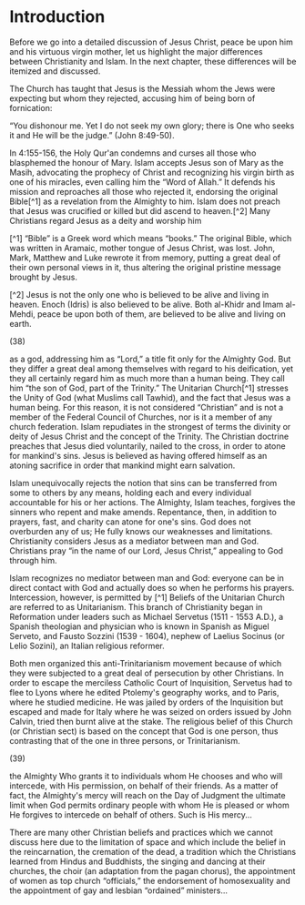 Introduction
============

Before we go into a detailed discussion of Jesus Christ, peace be upon
him and his virtuous virgin mother, let us highlight the major
differences between Christianity and Islam. In the next chapter, these
differences will be itemized and discussed.

The Church has taught that Jesus is the Messiah whom the Jews were
expecting but whom they rejected, accusing him of being born of
fornication:

“You dishonour me. Yet I do not seek my own glory; there is One who
seeks it and He will be the judge.” (John 8:49-50).

In 4:155-156, the Holy Qur'an condemns and curses all those who
blasphemed the honour of Mary. Islam accepts Jesus son of Mary as the
Masih, advocating the prophecy of Christ and recognizing his virgin
birth as one of his miracles, even calling him the “Word of Allah.” It
defends his mission and reproaches all those who rejected it, endorsing
the original Bible[^1] as a revelation from the Almighty to him. Islam
does not preach that Jesus was crucified or killed but did ascend to
heaven.[^2] Many Christians regard Jesus as a deity and worship him

[^1] “Bible” is a Greek word which means “books.” The original Bible,
which was written in Aramaic, mother tongue of Jesus Christ, was lost.
John, Mark, Matthew and Luke rewrote it from memory, putting a great
deal of their own personal views in it, thus altering the original
pristine message brought by Jesus.

[^2] Jesus is not the only one who is believed to be alive and living in
heaven. Enoch (Idris) is also believed to be alive. Both al-Khidr and
Imam al-Mehdi, peace be upon both of them, are believed to be alive and
living on earth.

(38)

as a god, addressing him as “Lord,” a title fit only for the Almighty
God. But they differ a great deal among themselves with regard to his
deification, yet they all certainly regard him as much more than a human
being. They call him “the son of God, part of the Trinity.” The
Unitarian Church[^1] stresses the Unity of God (what Muslims call
Tawhid), and the fact that Jesus was a human being. For this reason, it
is not considered “Christian” and is not a member of the Federal Council
of Churches, nor is it a member of any church federation. Islam
repudiates in the strongest of terms the divinity or deity of Jesus
Christ and the concept of the Trinity. The Christian doctrine preaches
that Jesus died voluntarily, nailed to the cross, in order to atone for
mankind's sins. Jesus is believed as having offered himself as an
atoning sacrifice in order that mankind might earn salvation.

Islam unequivocally rejects the notion that sins can be transferred
from some to others by any means, holding each and every individual
accountable for his or her actions. The Almighty, Islam teaches,
forgives the sinners who repent and make amends. Repentance, then, in
addition to prayers, fast, and charity can atone for one's sins. God
does not overburden any of us; He fully knows our weaknesses and
limitations. Christianity considers Jesus as a mediator between man and
God. Christians pray “in the name of our Lord, Jesus Christ,” appealing
to God through him.

Islam recognizes no mediator between man and God: everyone can be in
direct contact with God and actually does so when he performs his
prayers. Intercession, however, is permitted by [^1] Beliefs of the
Unitarian Church are referred to as Unitarianism. This branch of
Christianity began in Reformation under leaders such as Michael Servetus
(1511 - 1553 A.D.), a Spanish theologian and physician who is known in
Spanish as Miguel Serveto, and Fausto Sozzini (1539 - 1604), nephew of
Laelius Socinus (or Lelio Sozini), an Italian religious reformer.

Both men organized this anti-Trinitarianism movement because of which
they were subjected to a great deal of persecution by other Christians.
In order to escape the merciless Catholic Court of Inquisition, Servetus
had to flee to Lyons where he edited Ptolemy's geography works, and to
Paris, where he studied medicine. He was jailed by orders of the
Inquisition but escaped and made for Italy where he was seized on orders
issued by John Calvin, tried then burnt alive at the stake. The
religious belief of this Church (or Christian sect) is based on the
concept that God is one person, thus contrasting that of the one in
three persons, or Trinitarianism.

(39)

the Almighty Who grants it to individuals whom He chooses and who will
intercede, with His permission, on behalf of their friends. As a matter
of fact, the Almighty's mercy will reach on the Day of Judgment the
ultimate limit when God permits ordinary people with whom He is pleased
or whom He forgives to intercede on behalf of others. Such is His
mercy...

There are many other Christian beliefs and practices which we cannot
discuss here due to the limitation of space and which include the belief
in the reincarnation, the cremation of the dead, a tradition which the
Christians learned from Hindus and Buddhists, the singing and dancing at
their churches, the choir (an adaptation from the pagan chorus), the
appointment of women as top church “officials,” the endorsement of
homosexuality and the appointment of gay and lesbian “ordained”
ministers...


